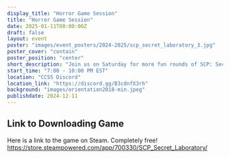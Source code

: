 ```yaml
---
display_title: "Horror Game Session"
title: "Horror Game Session"
date: 2025-01-11T00:00:00Z
draft: false
layout: event
poster: "images/event_posters/2024-2025/scp_secret_laboratory_3.jpg"
poster_cover: "contain"
poster_position: "center"
short_description: "Join us on Saturday for more fun rounds of SCP: Secret Laboratory!"
start_time: "7:00 - 10:00 PM EST"
location: "CCSS Discord"
location_link: "https://discord.gg/B3cdnfX3rh"
background: "images/orientation2018-min.jpeg"
publishdate: 2024-12-11
---
```


## Link to Downloading Game

Here is a link to the game on Steam. Completely free!
https://store.steampowered.com/app/700330/SCP_Secret_Laboratory/
